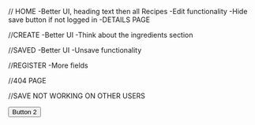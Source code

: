 // HOME
-Better UI, heading text then all Recipes
-Edit functionality
-Hide save button if not logged in
-DETAILS PAGE

//CREATE
-Better UI
-Think about the ingredients section

//SAVED
-Better UI
-Unsave functionality

//REGISTER
-More fields

//404 PAGE

//SAVE NOT WORKING ON OTHER USERS

<!-- HTML !-->
<button class="button-2" role="button">Button 2</button>
